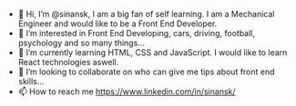 - 👋 Hi, I’m @sinansk, I am a big fan of self learning. I am a Mechanical Engineer and would like to be a Front End Developer.
- 👀 I’m interested in Front End Developing, cars, driving, football, psychology and so many things...
- 🌱 I’m currently learning HTML, CSS and JavaScript. I would like to learn React technologies aswell.
- 💞️ I’m looking to collaborate on who can give me tips about front end skills...
- 📫 How to reach me https://www.linkedin.com/in/sinansk/

<!---
sinansk/sinansk is a ✨ special ✨ repository because its `README.md` (this file) appears on your GitHub profile.
You can click the Preview link to take a look at your changes.
--->

